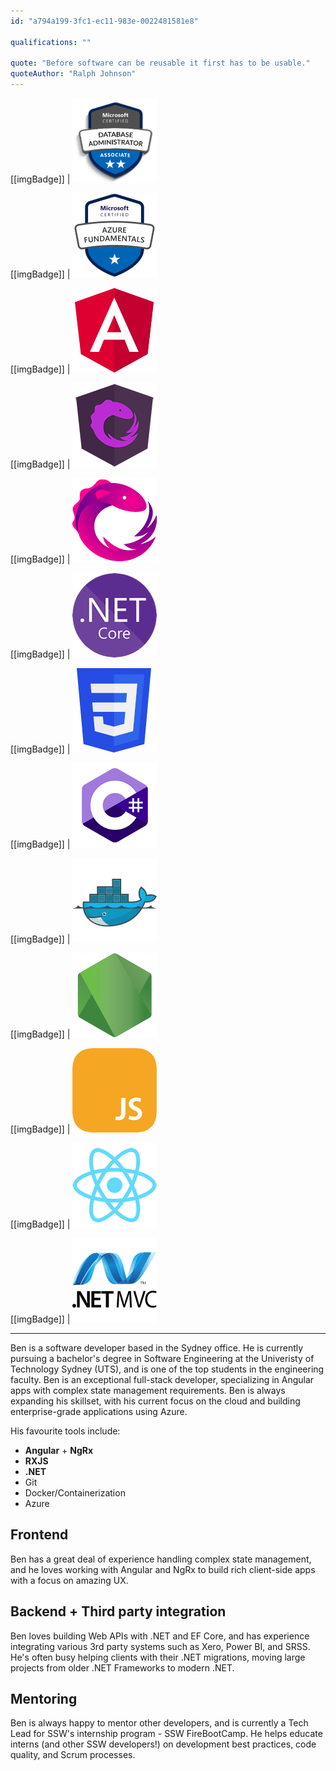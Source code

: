 ```yaml
---
id: "a794a199-3fc1-ec11-983e-0022481581e8"

qualifications: ""

quote: "Before software can be reusable it first has to be usable."
quoteAuthor: "Ralph Johnson"
---
```

[[imgBadge]]
| ![](../badges/Certification-microsoft-azure-database-administrator-associate.png)

[[imgBadge]]
| ![](../badges/Certification-microsoft-azure-fundamentals.png)

[[imgBadge]]
| ![](../badges/Developer-angular.png)

[[imgBadge]]
| ![](../badges/Developer-ngrx.png)

[[imgBadge]]
| ![](../badges/Developer-rxjs.png)

[[imgBadge]]
| ![](../badges/Developer-dotnet-core.png)

[[imgBadge]]
| ![](../badges/Designer-web-css3.png)

[[imgBadge]]
| ![](../badges/Developer-c-sharp.png)

[[imgBadge]]
| ![](../badges/Developer-docker.png)

[[imgBadge]]
| ![](../badges/Developer-node-js.png)

[[imgBadge]]
| ![](../badges/Developer-js.png)

[[imgBadge]]
| ![](../badges/Developer-react.png)

[[imgBadge]]
| ![](../badges/Developer-dotnet-mvc.png)

---
Ben is a software developer based in the Sydney office. He is currently pursuing a bachelor's degree in Software Engineering at the Univeristy of Technology Sydney (UTS), and is one of the top students in the engineering faculty. Ben is an exceptional full-stack developer, specializing in Angular apps with complex state management requirements. Ben is always expanding his skillset, with his current focus on the cloud and building enterprise-grade applications using Azure.

His favourite tools include: 
- **Angular** + **NgRx**
- **RXJS**
- **.NET**
- Git
- Docker/Containerization
- Azure

## Frontend  
Ben has a great deal of experience handling complex state management, and he loves working with Angular and NgRx to build rich client-side apps with a focus on amazing UX.

## Backend + Third party integration
Ben loves building Web APIs with .NET and EF Core, and has experience integrating various 3rd party systems such as Xero, Power BI, and SRSS. He's often busy helping clients with their .NET migrations, moving large projects from older .NET Frameworks to modern .NET.

## Mentoring
Ben is always happy to mentor other developers, and is currently a Tech Lead for SSW's internship program - SSW FireBootCamp. He helps educate interns (and other SSW developers!) on development best practices, code quality, and Scrum processes.
